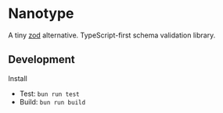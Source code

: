 # Nanotype

A tiny [zod](https://github.com/colinhacks/zod) alternative. TypeScript-first schema validation library.

## Development

Install 

 - Test: `bun run test`
 - Build: `bun run build`
